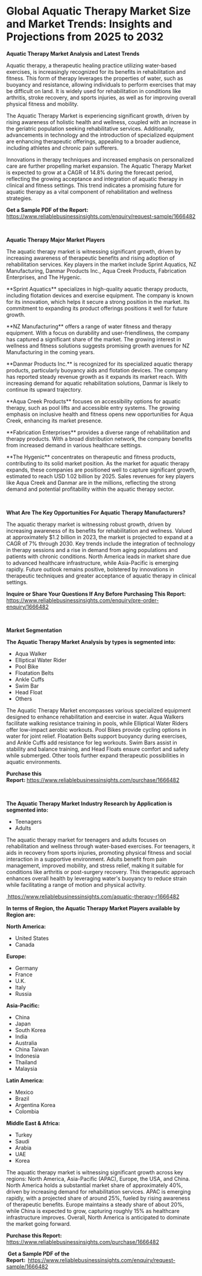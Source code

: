 <p><h1>Global Aquatic Therapy Market Size and Market Trends: Insights and Projections from 2025 to 2032</h1></p><p><strong>Aquatic Therapy Market Analysis and Latest Trends</strong></p>
<p><p>Aquatic therapy, a therapeutic healing practice utilizing water-based exercises, is increasingly recognized for its benefits in rehabilitation and fitness. This form of therapy leverages the properties of water, such as buoyancy and resistance, allowing individuals to perform exercises that may be difficult on land. It is widely used for rehabilitation in conditions like arthritis, stroke recovery, and sports injuries, as well as for improving overall physical fitness and mobility.</p><p>The Aquatic Therapy Market is experiencing significant growth, driven by rising awareness of holistic health and wellness, coupled with an increase in the geriatric population seeking rehabilitative services. Additionally, advancements in technology and the introduction of specialized equipment are enhancing therapeutic offerings, appealing to a broader audience, including athletes and chronic pain sufferers. </p><p>Innovations in therapy techniques and increased emphasis on personalized care are further propelling market expansion. The Aquatic Therapy Market is expected to grow at a CAGR of 14.8% during the forecast period, reflecting the growing acceptance and integration of aquatic therapy in clinical and fitness settings. This trend indicates a promising future for aquatic therapy as a vital component of rehabilitation and wellness strategies.</p></p>
<p><strong>Get a Sample PDF of the Report:&nbsp;</strong> <a href="https://www.reliablebusinessinsights.com/enquiry/request-sample/1666482?utm_campaign=2782&utm_medium=2&utm_source=Github&utm_content=ia&utm_term=16042025&utm_id=aquatic-therapy">https://www.reliablebusinessinsights.com/enquiry/request-sample/1666482</a></p>
<p>&nbsp;</p>
<p><strong>Aquatic Therapy Major Market Players</strong></p>
<p><p>The aquatic therapy market is witnessing significant growth, driven by increasing awareness of therapeutic benefits and rising adoption of rehabilitation services. Key players in the market include Sprint Aquatics, NZ Manufacturing, Danmar Products Inc., Aqua Creek Products, Fabrication Enterprises, and The Hygenic.</p><p>**Sprint Aquatics** specializes in high-quality aquatic therapy products, including flotation devices and exercise equipment. The company is known for its innovation, which helps it secure a strong position in the market. Its commitment to expanding its product offerings positions it well for future growth.</p><p>**NZ Manufacturing** offers a range of water fitness and therapy equipment. With a focus on durability and user-friendliness, the company has captured a significant share of the market. The growing interest in wellness and fitness solutions suggests promising growth avenues for NZ Manufacturing in the coming years.</p><p>**Danmar Products Inc.** is recognized for its specialized aquatic therapy products, particularly buoyancy aids and flotation devices. The company has reported steady revenue growth as it expands its market reach. With increasing demand for aquatic rehabilitation solutions, Danmar is likely to continue its upward trajectory.</p><p>**Aqua Creek Products** focuses on accessibility options for aquatic therapy, such as pool lifts and accessible entry systems. The growing emphasis on inclusive health and fitness opens new opportunities for Aqua Creek, enhancing its market presence.</p><p>**Fabrication Enterprises** provides a diverse range of rehabilitation and therapy products. With a broad distribution network, the company benefits from increased demand in various healthcare settings.</p><p>**The Hygenic** concentrates on therapeutic and fitness products, contributing to its solid market position. As the market for aquatic therapy expands, these companies are positioned well to capture significant growth, estimated to reach USD 1.02 billion by 2025. Sales revenues for key players like Aqua Creek and Danmar are in the millions, reflecting the strong demand and potential profitability within the aquatic therapy sector.</p></p>
<p>&nbsp;</p>
<p><strong>What Are The Key Opportunities For Aquatic Therapy Manufacturers?</strong></p>
<p><p>The aquatic therapy market is witnessing robust growth, driven by increasing awareness of its benefits for rehabilitation and wellness. Valued at approximately $1.2 billion in 2023, the market is projected to expand at a CAGR of 7% through 2030. Key trends include the integration of technology in therapy sessions and a rise in demand from aging populations and patients with chronic conditions. North America leads in market share due to advanced healthcare infrastructure, while Asia-Pacific is emerging rapidly. Future outlook remains positive, bolstered by innovations in therapeutic techniques and greater acceptance of aquatic therapy in clinical settings.</p></p>
<p><strong>Inquire or Share Your Questions If Any Before Purchasing This Report:</strong> <a href="https://www.reliablebusinessinsights.com/enquiry/pre-order-enquiry/1666482?utm_campaign=2782&utm_medium=2&utm_source=Github&utm_content=ia&utm_term=16042025&utm_id=aquatic-therapy">https://www.reliablebusinessinsights.com/enquiry/pre-order-enquiry/1666482</a></p>
<p>&nbsp;</p>
<p><strong>Market Segmentation</strong></p>
<p><strong>The Aquatic Therapy Market Analysis by types is segmented into:</strong></p>
<p><ul><li>Aqua Walker</li><li>Elliptical Water Rider</li><li>Pool Bike</li><li>Floatation Belts</li><li>Ankle Cuffs</li><li>Swim Bar</li><li>Head Float</li><li>Others</li></ul></p>
<p><p>The Aquatic Therapy Market encompasses various specialized equipment designed to enhance rehabilitation and exercise in water. Aqua Walkers facilitate walking resistance training in pools, while Elliptical Water Riders offer low-impact aerobic workouts. Pool Bikes provide cycling options in water for joint relief. Floatation Belts support buoyancy during exercises, and Ankle Cuffs add resistance for leg workouts. Swim Bars assist in stability and balance training, and Head Floats ensure comfort and safety while submerged. Other tools further expand therapeutic possibilities in aquatic environments.</p></p>
<p><strong>Purchase this Report:&nbsp;</strong><a href="https://www.reliablebusinessinsights.com/purchase/1666482?utm_campaign=2782&utm_medium=2&utm_source=Github&utm_content=ia&utm_term=16042025&utm_id=aquatic-therapy">https://www.reliablebusinessinsights.com/purchase/1666482</a></p>
<p>&nbsp;</p>
<p><strong>The Aquatic Therapy Market Industry Research by Application is segmented into:</strong></p>
<p><ul><li>Teenagers</li><li>Adults</li></ul></p>
<p><p>The aquatic therapy market for teenagers and adults focuses on rehabilitation and wellness through water-based exercises. For teenagers, it aids in recovery from sports injuries, promoting physical fitness and social interaction in a supportive environment. Adults benefit from pain management, improved mobility, and stress relief, making it suitable for conditions like arthritis or post-surgery recovery. This therapeutic approach enhances overall health by leveraging water's buoyancy to reduce strain while facilitating a range of motion and physical activity.</p></p>
<p><a href="https://www.reliablebusinessinsights.com/aquatic-therapy-r1666482?utm_campaign=2782&utm_medium=2&utm_source=Github&utm_content=ia&utm_term=16042025&utm_id=aquatic-therapy">&nbsp;https://www.reliablebusinessinsights.com/aquatic-therapy-r1666482</a></p>
<p><strong>In terms of Region, the Aquatic Therapy Market Players available by Region are:</strong></p>
<p>
    <p> <strong> North America: </strong>
        <ul>
            <li>United States</li>
            <li>Canada</li>
        </ul>
        </p> 
    <p> <strong> Europe: </strong>
        <ul>
            <li>Germany</li>
            <li>France</li>
            <li>U.K.</li>
            <li>Italy</li>
            <li>Russia</li>
        </ul>
        </p> 
    <p> <strong> Asia-Pacific: </strong>
        <ul>
            <li>China</li>
            <li>Japan</li>
            <li>South Korea</li>
            <li>India</li>
            <li>Australia</li>
            <li>China Taiwan</li>
            <li>Indonesia</li>
            <li>Thailand</li>
            <li>Malaysia</li>
        </ul>
        </p> 
    <p> <strong> Latin America: </strong>
        <ul>
            <li>Mexico</li>
            <li>Brazil</li>
            <li>Argentina Korea</li>
            <li>Colombia</li>
        </ul>
        </p> 
    <p> <strong> Middle East & Africa: </strong>
        <ul>
            <li>Turkey</li>
            <li>Saudi</li>
            <li>Arabia</li>
            <li>UAE</li>
            <li>Korea</li>
        </ul>
    </p>
    </p>
<p><p>The aquatic therapy market is witnessing significant growth across key regions: North America, Asia-Pacific (APAC), Europe, the USA, and China. North America holds a substantial market share of approximately 40%, driven by increasing demand for rehabilitation services. APAC is emerging rapidly, with a projected share of around 25%, fueled by rising awareness of therapeutic benefits. Europe maintains a steady share of about 20%, while China is expected to grow, capturing roughly 15% as healthcare infrastructure improves. Overall, North America is anticipated to dominate the market going forward.</p></p>
<p><strong>Purchase this Report: </strong><a href="https://www.reliablebusinessinsights.com/purchase/1666482?utm_campaign=2782&utm_medium=2&utm_source=Github&utm_content=ia&utm_term=16042025&utm_id=aquatic-therapy">https://www.reliablebusinessinsights.com/purchase/1666482</a></p>
<p>&nbsp;<strong>Get a Sample PDF of the Report:&nbsp;&nbsp;</strong><a href="https://www.reliablebusinessinsights.com/enquiry/request-sample/1666482?utm_campaign=2782&utm_medium=2&utm_source=Github&utm_content=ia&utm_term=16042025&utm_id=aquatic-therapy">https://www.reliablebusinessinsights.com/enquiry/request-sample/1666482</a></p>
<p><strong></strong></p>
<p><p></p><p></p><p></p></p>